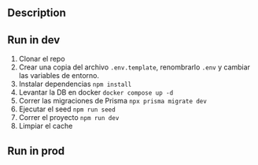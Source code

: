 ## Description

## Run in dev

1. Clonar el repo
2. Crear una copia del archivo `.env.template`, renombrarlo `.env` y cambiar las variables de entorno.
3. Instalar dependencias `npm install`
4. Levantar la DB en docker `docker compose up -d`
5. Correr las migraciones de Prisma `npx prisma migrate dev`
6. Ejecutar el seed `npm run seed`
7. Correr el proyecto `npm run dev`
8. Limpiar el cache

## Run in prod
